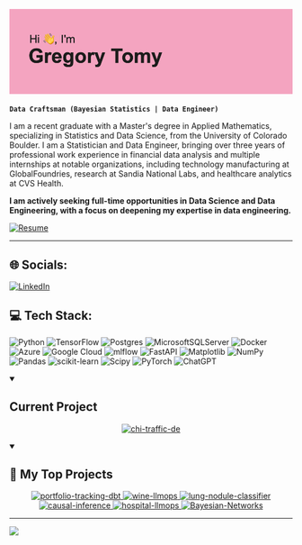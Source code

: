 ![](header.png)

**`Data Craftsman (Bayesian Statistics | Data Engineer)`**

I am a recent graduate with a Master's degree in Applied Mathematics, specializing in Statistics and Data Science, from the University of Colorado Boulder. I am a Statistician and Data Engineer, bringing over three years of professional work experience in financial data analysis and multiple internships at notable organizations, including technology manufacturing at GlobalFoundries, research at Sandia National Labs, and healthcare analytics at CVS Health.

**I am actively seeking full-time opportunities in Data Science and Data Engineering, with a focus on deepening my expertise in data engineering.**


[![Resume](https://img.shields.io/badge/Resume-blue)](Gregory_Tomy_Resume.pdf)

---

## 🌐 Socials:
[![LinkedIn](https://img.shields.io/badge/LinkedIn-0077B5?style=for-the-badge&logo=linkedin&logoColor=white)](https://www.linkedin.com/in/gregorytomy/) 

## 💻 Tech Stack:
![Python](https://img.shields.io/badge/python-3670A0?style=for-the-badge&logo=python&logoColor=ffdd54) ![TensorFlow](https://img.shields.io/badge/TensorFlow-%23FF6F00.svg?style=for-the-badge&logo=TensorFlow&logoColor=white) ![Postgres](https://img.shields.io/badge/postgres-%23316192.svg?style=for-the-badge&logo=postgresql&logoColor=white) ![MicrosoftSQLServer](https://img.shields.io/badge/Microsoft%20SQL%20Server-CC2927?style=for-the-badge&logo=microsoft%20sql%20server&logoColor=white) ![Docker](https://img.shields.io/badge/docker-%230db7ed.svg?style=for-the-badge&logo=docker&logoColor=white) ![Azure](https://img.shields.io/badge/azure-%230072C6.svg?style=for-the-badge&logo=microsoftazure&logoColor=white) ![Google Cloud](https://img.shields.io/badge/GoogleCloud-%234285F4.svg?style=for-the-badge&logo=google-cloud&logoColor=white) ![mlflow](https://img.shields.io/badge/mlflow-%23d9ead3.svg?style=for-the-badge&logo=numpy&logoColor=blue) ![FastAPI](https://img.shields.io/badge/FastAPI-005571?style=for-the-badge&logo=fastapi) ![Matplotlib](https://img.shields.io/badge/Matplotlib-%23ffffff.svg?style=for-the-badge&logo=Matplotlib&logoColor=black) ![NumPy](https://img.shields.io/badge/numpy-%23013243.svg?style=for-the-badge&logo=numpy&logoColor=white) ![Pandas](https://img.shields.io/badge/pandas-%23150458.svg?style=for-the-badge&logo=pandas&logoColor=white) ![scikit-learn](https://img.shields.io/badge/scikit--learn-%23F7931E.svg?style=for-the-badge&logo=scikit-learn&logoColor=white) ![Scipy](https://img.shields.io/badge/SciPy-%230C55A5.svg?style=for-the-badge&logo=scipy&logoColor=%white) ![PyTorch](https://img.shields.io/badge/PyTorch-%23EE4C2C.svg?style=for-the-badge&logo=PyTorch&logoColor=white)
![ChatGPT](https://img.shields.io/badge/ChatGPT-74aa9c?style=for-the-badge&logo=openai&logoColor=white)

<details open> 
  <summary><h2> Current Project </h2></summary>
  <p align="center">
<a href="https://github.com/GregoryTomy/chi-traffic-de">
    <img width="278" src="https://github-readme-stats.vercel.app/api/pin/?username=GregoryTomy&repo=chi-traffic-de&theme=react&bg_color=1F222E&title_color=F85D7F&hide_border=true&icon_color=F8D866&show_icons=false" alt="chi-traffic-de">
  </a>
</p>
</details>

<details open> 
  <summary><h2>📘 My Top Projects</h2></summary>

  <!-- Repo info cards -t https://github.com/anuraghazra/github-readme-stats -->
  <!-- Small repo cards (fork) - https://github.com/DenverCoder1/github-readme-stats -->
<p align="center">
    <a href="https://github.com/GregoryTomy/portfolio-tracking-dbt">
    <img width="278" src="https://github-readme-stats.vercel.app/api/pin/?username=GregoryTomy&repo=portfolio-tracking-dbt&theme=react&bg_color=1F222E&title_color=F85D7F&hide_border=true&icon_color=F8D866&show_icons=false" alt="portfolio-tracking-dbt">
  </a>

   <a href="https://github.com/GregoryTomy/wine-llmops">
    <img width="278" src="https://github-readme-stats.vercel.app/api/pin/?username=GregoryTomy&repo=wine-llmops&theme=react&bg_color=1F222E&title_color=F85D7F&hide_border=true&icon_color=F8D866&show_icons=false" alt="wine-llmops">
  </a>
  <a href="https://github.com/GregoryTomy/lung-nodule-classifier">
    <img width="278" src="https://github-readme-stats.vercel.app/api/pin/?username=GregoryTomy&repo=lung-nodule-classifier&theme=react&bg_color=1F222E&title_color=F85D7F&hide_border=true&icon_color=F8D866&show_icons=false" alt="lung-nodule-classifier">
  </a>
  <a href="https://github.com/GregoryTomy/causal-inference">
    <img width="278" src="https://github-readme-stats.vercel.app/api/pin/?username=GregoryTomy&repo=causal-inference&theme=react&bg_color=1F222E&title_color=F85D7F&hide_border=true&icon_color=F8D866&show_icons=false" alt="causal-inference">
  </a>
     <a href="https://github.com/GregoryTomy/hospital-llmops">
    <img width="278" src="https://github-readme-stats.vercel.app/api/pin/?username=GregoryTomy&repo=hospital-llmops&theme=react&bg_color=1F222E&title_color=F85D7F&hide_border=true&icon_color=F8D866&show_icons=false" alt="hospital-llmops">
  </a>
    <a href="https://github.com/GregoryTomy/Bayesian-Networks">
    <img width="278" src="https://github-readme-stats.vercel.app/api/pin/?username=GregoryTomy&repo=Bayesian-Networks&theme=react&bg_color=1F222E&title_color=F85D7F&hide_border=true&icon_color=F8D866&show_icons=false" alt="Bayesian-Networks">
  </a>
</p>

</details>

---
[![](https://visitcount.itsvg.in/api?id=gregorytomy&icon=0&color=7)](https://visitcount.itsvg.in)

<!-- Created with GPRM ( https://gprm.itsvg.in ) -->
